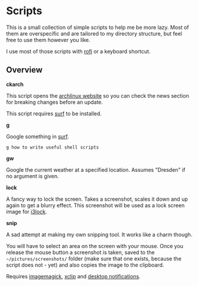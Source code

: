 # Scripts


This is a small collection of simple scripts to help me be more lazy. Most of
them are overspecific and are tailored to my directory structure, but feel free
to use them however you like.

I use most of those scripts with [rofi][1] or a keyboard shortcut.


## Overview


**ckarch**

This script opens the [archlinux website][2] so you can check the news section
for breaking changes before an update.

This script requires [surf][3] to be installed.


**g**

Google something in [surf][3].

`g how to write useful shell scripts`


**gw**

Google the current weather at a specified location. Assumes "Dresden" if no
argument is given.


**lock**

A fancy way to lock the screen. Takes a screenshot, scales it down and up again
to get a blurry effect. This screenshot will be used as a lock screen image for
[i3lock][4].


**snip**

A sad attempt at making my own snipping tool. It works like a charm though.

You will have to select an area on the screen with your mouse. Once you release
the mouse button a screenshot is taken, saved to the `~/pictures/screenshots/`
folder (make sure that one exists, because the script does not - yet) and also
copies the image to the clipboard.

Requires [imagemagick][5], [xclip][6] and [desktop notifications][7].

[1]: https://wiki.archlinux.org/index.php/Rofi
[2]: https://www.archlinux.org/
[3]: https://wiki.archlinux.org/index.php/Surf
[4]: https://www.archlinux.org/packages/community/x86_64/i3lock/
[5]: https://wiki.archlinux.org/index.php/ImageMagick
[6]: https://www.archlinux.org/packages/?name=xclip
[7]: https://wiki.archlinux.org/index.php/Desktop_notifications
